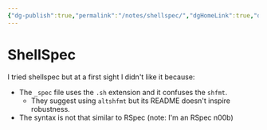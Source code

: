 ```yaml
---
{"dg-publish":true,"permalink":"/notes/shellspec/","dgHomeLink":true,"dgPassFrontmatter":false,"dgShowBacklinks":true,"dgShowLocalGraph":false}
---
```


# ShellSpec

I tried shellspec but at a first sight I didn't like it because:

- The `_spec` file uses the `.sh` extension and it confuses the `shfmt`.
    - They suggest using `altshfmt` but its README doesn't inspire robustness.
- The syntax is not that similar to RSpec (note: I'm an RSpec n00b)